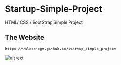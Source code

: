 # Startup-Simple-Project
HTML/ CSS / BootStrap Simple Project

## The Website 
```
https://waleednegm.github.io/startup_simple_project
```
![alt text](https://github.com/waleednegm/startup_simple_project/blob/main/static/screenshot.png)
